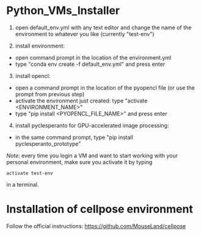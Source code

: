 # Python_VMs_Installer

1. open default_env.yml with any text editor and change the name of the environment to whatever you like (currently "test-env")

2. install environment: 
  * open command prompt in the location of the environment.yml
  * type "conda env create -f default_env.yml" and press enter

3. install opencl:
  * open a command prompt in the location of the pyopencl file (or use the prompt from previous step)
  * activate the environment just created: type "activate <ENVIRONMENT_NAME>"
  * type "pip install <PYOPENCL_FILE_NAME>" and press enter

4. install pyclesperanto for GPU-accelerated image processing:
  * in the same command prompt, type "pip install pyclesperanto_prototype"

*Note:* every time you login a VM and want to start working with your personal environment, make sure you activate it by typing
```
activate test-env
```
in a terminal.

# Installation of cellpose environment

Follow the official instructions:
https://github.com/MouseLand/cellpose
